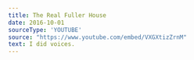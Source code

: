 ```yaml
---
title: The Real Fuller House
date: 2016-10-01
sourceType: 'YOUTUBE'
source: "https://www.youtube.com/embed/VXGXtizZrnM"
text: I did voices.
---
```

